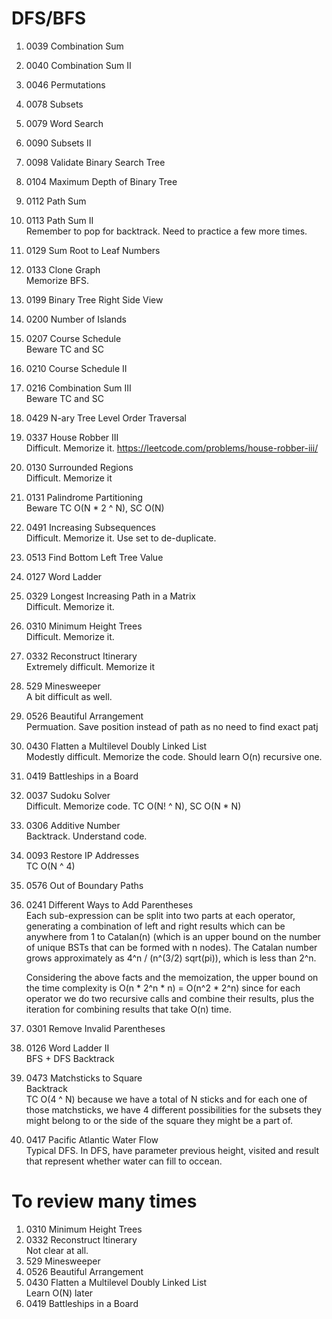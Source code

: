 # DFS/BFS
1. 0039	Combination Sum
2. 0040	Combination Sum II
3. 0046	Permutations
4. 0078	Subsets
5. 0079	Word Search
6. 0090	Subsets II
7. 0098	Validate Binary Search Tree
8. 0104	Maximum Depth of Binary Tree
9. 0112	Path Sum
10. 0113	Path Sum II   
  Remember to pop for backtrack. Need to practice a few more times.
11. 0129	Sum Root to Leaf Numbers
12. 0133	Clone Graph  
    Memorize BFS.  
14. 0199	Binary Tree Right Side View
15. 0200	Number of Islands
16. 0207	Course Schedule  
    Beware TC and SC
17. 0210	Course Schedule II
18. 0216	Combination Sum III  
    Beware TC and SC
19. 0429	N-ary Tree Level Order Traversal
20. 0337	House Robber III  
    Difficult. Memorize it. https://leetcode.com/problems/house-robber-iii/
21. 0130	Surrounded Regions  
    Difficult. Memorize it
22. 0131	Palindrome Partitioning  
    Beware TC O(N * 2 ^ N), SC O(N)
23. 0491	Increasing Subsequences  
    Difficult. Memorize it. Use set to de-duplicate.
24. 0513	Find Bottom Left Tree Value
25. 0127	Word Ladder
26. 0329	Longest Increasing Path in a Matrix  
    Difficult. Memorize it.
27. 0310	Minimum Height Trees    
    Difficult. Memorize it.
28. 0332	Reconstruct Itinerary  
    Extremely difficult. Memorize it 
29. 529	Minesweeper  
    A bit difficult as well.  
30. 0526	Beautiful Arrangement  
    Permuation. Save position instead of path as no need to find exact patj
31. 0430	Flatten a Multilevel Doubly Linked List  
  Modestly difficult. Memorize the code.  Should learn O(n) recursive one.  
32. 0419	Battleships in a Board
33. 0037	Sudoku Solver  
    Difficult. Memorize code. TC O(N! ^ N), SC O(N * N)
34. 0306	Additive Number  
    Backtrack. Understand code. 
35. 0093	Restore IP Addresses  
    TC O(N ^ 4)
36. 0576	Out of Boundary Paths
37. 0241	Different Ways to Add Parentheses  
    Each sub-expression can be split into two parts at each operator, generating a combination of left and right results which can be anywhere from 1 to Catalan(n) (which is an upper bound on the number of unique BSTs that can be formed with n nodes). The Catalan number grows approximately as 4^n / (n^(3/2) sqrt(pi)), which is less than 2^n.  
    
    Considering the above facts and the memoization, the upper bound on the time complexity is O(n * 2^n * n) = O(n^2 * 2^n) since for each operator we do two recursive calls and combine their results, plus the iteration for combining results that take O(n) time.
38. 0301	Remove Invalid Parentheses
39. 0126	Word Ladder II  
    BFS + DFS Backtrack
40. 0473	Matchsticks to Square  
     Backtrack  
    TC O(4 ^ N) because we have a total of N sticks and for each one of those matchsticks, we have 4 different possibilities for the subsets they might belong to or the side of the square they might be a part of.
41. 0417	Pacific Atlantic Water Flow  
    Typical DFS. In DFS, have parameter previous height, visited and result that represent whether water can fill to occean.  

# To review many times
1. 0310 Minimum Height Trees
2. 0332 Reconstruct Itinerary  
    Not clear at all.  
4. 529 Minesweeper
5. 0526 Beautiful Arrangement
6. 0430 Flatten a Multilevel Doubly Linked List  
   Learn O(N) later 
7. 0419 Battleships in a Board
